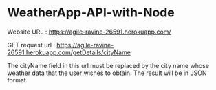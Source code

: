 # WeatherApp-API-with-Node

Website URL : https://agile-ravine-26591.herokuapp.com/

GET request url : https://agile-ravine-26591.herokuapp.com/getDetails/cityName
 
The cityName field in this url must be replaced by the city name whose weather data that the user wishes to obtain. The result will be in JSON format
